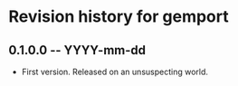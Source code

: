 # Revision history for gemport

## 0.1.0.0 -- YYYY-mm-dd

* First version. Released on an unsuspecting world.

